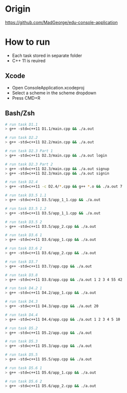 # Origin

https://github.com/MadGeorge/edu-console-application

# How to run

- Each task stored in separate folder
- C++ 11 is reuired

## Xcode

- Open ConsoleApplication.xcodeproj
- Select a scheme in the scheme dropdown   
- Press CMD+R

## Bash/Zsh

```bash
# run task D1.1
> g++ -std=c++11 D1.1/main.cpp && ./a.out

# run task D2.2
> g++ -std=c++11 D2.2/main.cpp && ./a.out

# run task D2.3 Part 1 
> g++ -std=c++11 D2.3/main.cpp && ./a.out login

# run task D2.3 Part 2 
> g++ -std=c++11 D2.3/main.cpp && ./a.out signup
> g++ -std=c++11 D2.3/main.cpp && ./a.out signin

# run task D2.4 
> g++ -std=c++11 -c D2.4/*.cpp && g++ *.o && ./a.out 7

# run task D3.5 1.1
> g++ -std=c++11 D3.5/app_1_1.cpp && ./a.out

# run task D3.5 1.2
> g++ -std=c++11 D3.5/app_1_1.cpp && ./a.out

# run task D3.5 2
> g++ -std=c++11 D3.5/app_2.cpp && ./a.out

# run task D3.6 1
> g++ -std=c++11 D3.6/app_1.cpp && ./a.out

# run task D3.6 2
> g++ -std=c++11 D3.6/app_2.cpp && ./a.out

# run task D3.7
> g++ -std=c++11 D3.7/app.cpp && ./a.out

# run task D3.8
> g++ -std=c++11 D3.8/app.cpp && ./a.out 1 2 3 4 55 42

# run task D4.2 1
> g++ -std=c++11 D4.2/app_1.cpp && ./a.out

# run task D4.3
> g++ -std=c++11 D4.3/app.cpp && ./a.out 20

# run task D4.4
> g++ -std=c++11 D4.4/app.cpp && ./a.out 1 2 3 4 5 10

# run task D5.2
> g++ -std=c++11 D5.2/app.cpp && ./a.out

# run task D5.3
> g++ -std=c++11 D5.3/app.cpp && ./a.out 

# run task D5.5
> g++ -std=c++11 D5.5/app.cpp && ./a.out 

# run task D5.6 1
> g++ -std=c++11 D5.6/app_1.cpp && ./a.out

# run task D5.6 2
> g++ -std=c++11 D5.6/app_2.cpp && ./a.out
 
